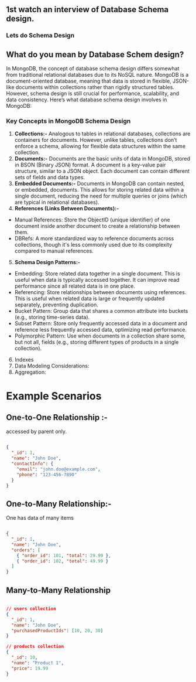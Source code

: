 ## 1st watch an interview of Database Schema design.




### Lets do Schema Design 

## What do you mean by Database Schem design?

In MongoDB, the concept of database schema design differs somewhat from traditional relational databases due to its NoSQL nature. MongoDB is a document-oriented database, meaning that data is stored in flexible, JSON-like documents within collections rather than rigidly structured tables. However, schema design is still crucial for performance, scalability, and data consistency. Here’s what database schema design involves in MongoDB:

### Key Concepts in MongoDB Schema Design

1. **Collections:-**  Analogous to tables in relational databases, collections are containers for documents. However, unlike tables, collections don’t enforce a schema, allowing for flexible data structures within the same collection.
2. **Documents:-** Documents are the basic units of data in MongoDB, stored in BSON (Binary JSON) format. A document is a key-value pair structure, similar to a JSON object. Each document can contain different sets of fields and data types.
3. **Embedded Documents:-** Documents in MongoDB can contain nested, or embedded, documents. This allows for storing related data within a single document, reducing the need for multiple queries or joins (which are typical in relational databases).
4. **References (Links Between Documents):-**
- Manual References: Store the ObjectID (unique identifier) of one document inside another document to create a relationship between them.
- DBRefs: A more standardized way to reference documents across collections, though it's less commonly used due to its complexity compared to manual references.

5. **Schema Design Patterns:-**
- Embedding: Store related data together in a single document. This is useful when data is typically accessed together. It can improve read performance since all related data is in one place.
- Referencing: Store relationships between documents using references. This is useful when related data is large or frequently updated separately, preventing duplication.
- Bucket Pattern: Group data that shares a common attribute into buckets (e.g., storing time-series data).
- Subset Pattern: Store only frequently accessed data in a document and reference less frequently accessed data, optimizing read performance.
- Polymorphic Pattern: Use when documents in a collection share some, but not all, fields (e.g., storing different types of products in a single collection).

6. Indexes
7. Data Modeling Considerations:
8. Aggregation:

# Example Scenarios

## One-to-One Relationship :- 
accessed by parent only.

```json

{
  "_id": 1,
  "name": "John Doe",
  "contactInfo": {
    "email": "john.doe@example.com",
    "phone": "123-456-7890"
  }
}

```

## One-to-Many Relationship:- 
One has data of many items 

```json

{
  "_id": 1,
  "name": "John Doe",
  "orders": [
    { "order_id": 101, "total": 29.99 },
    { "order_id": 102, "total": 49.99 }
  ]
}

```

## Many-to-Many Relationship

```json

// users collection
{
  "_id": 1,
  "name": "John Doe",
  "purchasedProductIds": [10, 20, 30]
}

// products collection
{
  "_id": 10,
  "name": "Product 1",
  "price": 19.99
}

```






